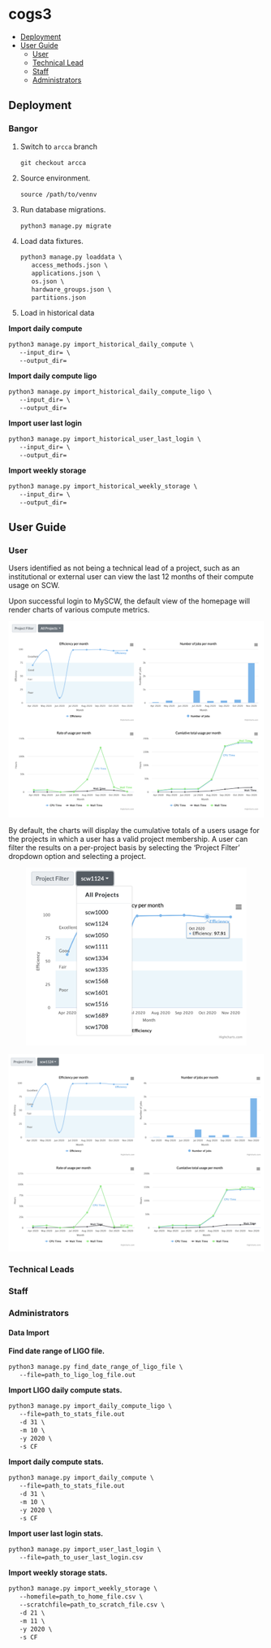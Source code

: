 # cogs3

* [Deployment](#deployment)
* [User Guide](#user-guide)
  * [User](#user)
  * [Technical Lead](#technical-leads)
  * [Staff](#staff)
  * [Administrators](#administrators)


## Deployment

### Bangor

1. Switch to `arcca` branch

    ```git checkout arcca```

2. Source environment.

    ```source /path/to/vennv```

3. Run database migrations.

    ```python3 manage.py migrate```

4. Load data fixtures.

    ```
    python3 manage.py loaddata \
       access_methods.json \
       applications.json \
       os.json \
       hardware_groups.json \ 
       partitions.json
    ```

5. Load in historical data

**Import daily compute**

    python3 manage.py import_historical_daily_compute \
       --input_dir= \
       --output_dir=

**Import daily compute ligo**

    python3 manage.py import_historical_daily_compute_ligo \
       --input_dir= \
       --output_dir=

**Import user last login**

    python3 manage.py import_historical_user_last_login \
       --input_dir= \
       --output_dir=

**Import weekly storage**

    python3 manage.py import_historical_weekly_storage \
       --input_dir= \
       --output_dir=

## User Guide

### User

Users identified as not being a technical lead of a project, such as an institutional or external user can view the last 12 months of their compute usage on SCW. 

Upon successful login to MySCW, the default view of the homepage will render charts of various compute metrics.

<p align="center">
    <img src="img/user-default-charts.png">
</p>
  
By default, the charts will display the cumulative totals of a users usage for the projects in which a user has a valid project membership. A user can filter the results on a per-project basis by selecting the ‘Project Filter’ dropdown option and selecting a project.

<p align="center">
    <img src="img/user-project-filter.png" height=350>
</p>

<p align="center">
    <img src="img/user-project-chart.png">
</p>
  
### Technical Leads

### Staff

### Administrators

#### Data Import

**Find date range of LIGO file.**

   ```
   python3 manage.py find_date_range_of_ligo_file \
      --file=path_to_ligo_log_file.out
   ```

**Import LIGO daily compute stats.**
    
   ```
   python3 manage.py import_daily_compute_ligo \
      --file=path_to_stats_file.out
      -d 31 \
      -m 10 \
      -y 2020 \
      -s CF
   ```

**Import daily compute stats.**
    
   ```
   python3 manage.py import_daily_compute \
      --file=path_to_stats_file.out
      -d 31 \
      -m 10 \
      -y 2020 \
      -s CF
   ```

**Import user last login stats.**

   ```
   python3 manage.py import_user_last_login \
      --file=path_to_user_last_login.csv
   ```

**Import weekly storage stats.**

   ```
   python3 manage.py import_weekly_storage \
      --homefile=path_to_home_file.csv \
      --scratchfile=path_to_scratch_file.csv \
      -d 21 \
      -m 11 \
      -y 2020 \
      -s CF
   ```
